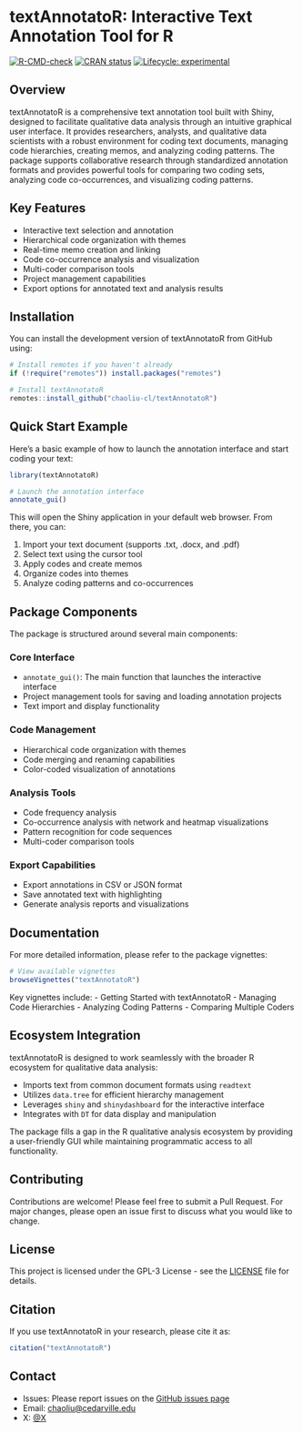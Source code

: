 
# textAnnotatoR: Interactive Text Annotation Tool for R

[![R-CMD-check](https://github.com/chaoliu-cl/textAnnotatoR/actions/workflows/R-CMD-check.yaml/badge.svg)](https://github.com/chaoliu-cl/textAnnotatoR/actions/workflows/R-CMD-check.yaml)
[![CRAN
status](https://www.r-pkg.org/badges/version/textAnnotatoR)](https://CRAN.R-project.org/package=textAnnotatoR)
[![Lifecycle:
experimental](https://img.shields.io/badge/lifecycle-experimental-orange.svg)](https://lifecycle.r-lib.org/articles/stages.html#experimental)

## Overview

textAnnotatoR is a comprehensive text annotation tool built with Shiny,
designed to facilitate qualitative data analysis through an intuitive
graphical user interface. It provides researchers, analysts, and
qualitative data scientists with a robust environment for coding text
documents, managing code hierarchies, creating memos, and analyzing
coding patterns. The package supports collaborative research through
standardized annotation formats and provides powerful tools for
comparing two coding sets, analyzing code co-occurrences, and
visualizing coding patterns.

## Key Features

- Interactive text selection and annotation
- Hierarchical code organization with themes
- Real-time memo creation and linking
- Code co-occurrence analysis and visualization
- Multi-coder comparison tools
- Project management capabilities
- Export options for annotated text and analysis results

## Installation

You can install the development version of textAnnotatoR from GitHub
using:

``` r
# Install remotes if you haven't already
if (!require("remotes")) install.packages("remotes")

# Install textAnnotatoR
remotes::install_github("chaoliu-cl/textAnnotatoR")
```

## Quick Start Example

Here’s a basic example of how to launch the annotation interface and
start coding your text:

``` r
library(textAnnotatoR)

# Launch the annotation interface
annotate_gui()
```

This will open the Shiny application in your default web browser. From
there, you can:

1.  Import your text document (supports .txt, .docx, and .pdf)
2.  Select text using the cursor tool
3.  Apply codes and create memos
4.  Organize codes into themes
5.  Analyze coding patterns and co-occurrences

## Package Components

The package is structured around several main components:

### Core Interface

- `annotate_gui()`: The main function that launches the interactive
  interface
- Project management tools for saving and loading annotation projects
- Text import and display functionality

### Code Management

- Hierarchical code organization with themes
- Code merging and renaming capabilities
- Color-coded visualization of annotations

### Analysis Tools

- Code frequency analysis
- Co-occurrence analysis with network and heatmap visualizations
- Pattern recognition for code sequences
- Multi-coder comparison tools

### Export Capabilities

- Export annotations in CSV or JSON format
- Save annotated text with highlighting
- Generate analysis reports and visualizations

## Documentation

For more detailed information, please refer to the package vignettes:

``` r
# View available vignettes
browseVignettes("textAnnotatoR")
```

Key vignettes include: - Getting Started with textAnnotatoR - Managing
Code Hierarchies - Analyzing Coding Patterns - Comparing Multiple Coders

## Ecosystem Integration

textAnnotatoR is designed to work seamlessly with the broader R
ecosystem for qualitative data analysis:

- Imports text from common document formats using `readtext`
- Utilizes `data.tree` for efficient hierarchy management
- Leverages `shiny` and `shinydashboard` for the interactive interface
- Integrates with `DT` for data display and manipulation

The package fills a gap in the R qualitative analysis ecosystem by
providing a user-friendly GUI while maintaining programmatic access to
all functionality.

## Contributing

Contributions are welcome! Please feel free to submit a Pull Request.
For major changes, please open an issue first to discuss what you would
like to change.

## License

This project is licensed under the GPL-3 License - see the
[LICENSE](LICENSE) file for details.

## Citation

If you use textAnnotatoR in your research, please cite it as:

``` r
citation("textAnnotatoR")
```

## Contact

- Issues: Please report issues on the [GitHub issues
  page](https://github.com/chaoliu-cl/textAnnotatoR/issues)
- Email: <chaoliu@cedarville.edu>
- X: [@X](https://x.com/ChaoLiu77600168)
